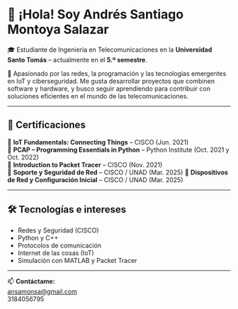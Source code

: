 # 👋 ¡Hola! Soy Andrés Santiago Montoya Salazar

🎓 Estudiante de Ingeniería en Telecomunicaciones en la **Universidad Santo Tomás** – actualmente en el **5.º semestre**.

📡 Apasionado por las redes, la programación y las tecnologías emergentes en IoT y ciberseguridad. Me gusta desarrollar proyectos que combinen software y hardware, y busco seguir aprendiendo para contribuir con soluciones eficientes en el mundo de las telecomunicaciones.

---

## 🧠 Certificaciones

🔹 **IoT Fundamentals: Connecting Things** – CISCO (Jun. 2021)  
🔹 **PCAP – Programming Essentials in Python** – Python Institute (Oct. 2021 y Oct. 2022)  
🔹 **Introduction to Packet Tracer** – CISCO (Nov. 2021)  
🔹 **Soporte y Seguridad de Red** – CISCO / UNAD (Mar. 2025)
🔹 **Dispositivos de Red y Configuración Inicial** – CISCO / UNAD (Mar. 2025)

---

## 🛠️ Tecnologías e intereses

- Redes y Seguridad (CISCO)
- Python y C++
- Protocolos de comunicación
- Internet de las cosas (IoT)
- Simulación con MATLAB y Packet Tracer

---

📫 **Contáctame:**  
ansamonsa@gmail.com  
3184056795

